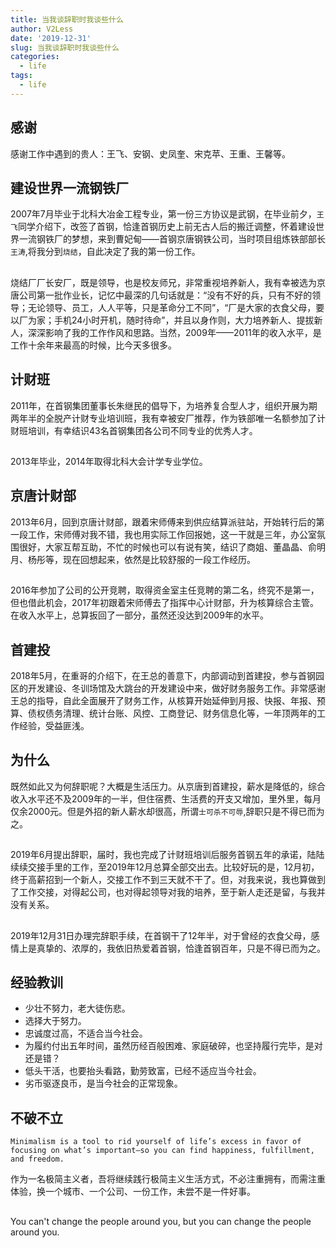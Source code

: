 ```yaml
---
title: 当我谈辞职时我谈些什么
author: V2Less
date: '2019-12-31'
slug: 当我谈辞职时我谈些什么
categories:
  - life
tags:
  - life
---
```


## 感谢
感谢工作中遇到的贵人：王飞、安钢、史凤奎、宋克苹、王重、王馨等。
## 建设世界一流钢铁厂
2007年7月毕业于北科大冶金工程专业，第一份三方协议是武钢，在毕业前夕，`王飞`同学介绍下，改签了首钢，恰逢首钢历史上前无古人后的搬迁调整，怀着建设世界一流钢铁厂的梦想，来到曹妃甸——首钢京唐钢铁公司，当时项目组炼铁部部长`王涛`,将我分到`烧结`，自此决定了我的第一份工作。
## 
烧结厂厂长安厂，既是领导，也是校友师兄，非常重视培养新人，我有幸被选为京唐公司第一批作业长，记忆中最深的几句话就是：“没有不好的兵，只有不好的领导；无论领导、员工，人人平等，只是革命分工不同”，“厂是大家的衣食父母，要以厂为家；手机24小时开机，随时待命”，并且以身作则，大力培养新人、提拔新人，深深影响了我的工作作风和思路。当然，2009年——2011年的收入水平，是工作十余年来最高的时候，比今天多很多。
## 计财班
2011年，在首钢集团董事长朱继民的倡导下，为培养复合型人才，组织开展为期两年半的全脱产计财专业培训班，我有幸被安厂推荐，作为铁部唯一名额参加了计财班培训，有幸结识43名首钢集团各公司不同专业的优秀人才。

##

2013年毕业，2014年取得北科大会计学专业学位。

## 京唐计财部

2013年6月，回到京唐计财部，跟着宋师傅来到供应结算派驻站，开始转行后的第一段工作，宋师傅对我不错，我也用实际工作回报她，这一干就是三年，办公室氛围很好，大家互帮互助，不忙的时候也可以有说有笑，结识了商姐、董晶晶、俞明月、杨彤等，现在回想起来，依然是比较舒服的一段工作经历。

##

2016年参加了公司的公开竞聘，取得资金室主任竞聘的第二名，终究不是第一，但也借此机会，2017年初跟着宋师傅去了指挥中心计财部，升为核算综合主管。
在收入水平上，总算扳回了一部分，虽然还没达到2009年的水平。

## 首建投

2018年5月，在重哥的介绍下，在王总的善意下，内部调动到首建投，参与首钢园区的开发建设、冬训场馆及大跳台的开发建设中来，做好财务服务工作。非常感谢王总的指导，自此全面展开了财务工作，从核算开始延伸到月报、快报、年报、预算、债权债务清理、统计台账、风控、工商登记、财务信息化等，一年顶两年的工作经验，受益匪浅。

## 为什么

既然如此又为何辞职呢？大概是生活压力。从京唐到首建投，薪水是降低的，综合收入水平还不及2009年的一半，但住宿费、生活费的开支又增加，里外里，每月仅余2000元。但是外招的新人薪水却很高，所谓`士可杀不可辱`,辞职只是不得已而为之。

## 


2019年6月提出辞职，届时，我也完成了计财班培训后服务首钢五年的承诺，陆陆续续交接手里的工作，至2019年12月总算全部交出去。比较好玩的是，12月初，终于高薪招到一个新人，交接工作不到三天就不干了。但，对我来说，我也算做到了工作交接，对得起公司，也对得起领导对我的培养，至于新人走还是留，与我并没有关系。

## 

2019年12月31日办理完辞职手续，在首钢干了12年半，对于曾经的衣食父母，感情上是真挚的、浓厚的，我依旧热爱着首钢，恰逢首钢百年，只是不得已而为之。


## 经验教训

* 少壮不努力，老大徒伤悲。
* 选择大于努力。
* 忠诚度过高，不适合当今社会。
* 为履约付出五年时间，虽然历经百般困难、家庭破碎，也坚持履行完毕，是对还是错？
* 低头干活，也要抬头看路，勤劳致富，已经不适应当今社会。
* 劣币驱逐良币，是当今社会的正常现象。

## 不破不立

```
Minimalism is a tool to rid yourself of life’s excess in favor of focusing on what’s important—so you can find happiness, fulfillment, and freedom.
```

作为一名极简主义者，吾将继续践行极简主义生活方式，不必注重拥有，而需注重体验，换一个城市、一个公司、一份工作，未尝不是一件好事。

## 

You can't change the people around you, but you can change the people around you. 